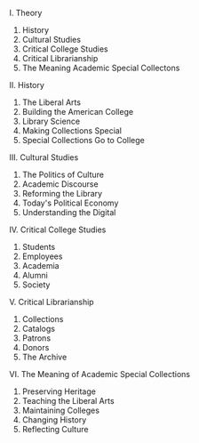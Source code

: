 I. Theory
1. History
2. Cultural Studies
3. Critical College Studies
4. Critical Librarianship
5. The Meaning Academic Special Collectons

II. History
1. The Liberal Arts
2. Building the American College
3. Library Science
4. Making Collections Special
5. Special Collections Go to College

III. Cultural Studies
1. The Politics of Culture
2. Academic Discourse
3. Reforming the Library
4. Today's Political Economy
5. Understanding the Digital

IV. Critical College Studies
1. Students
2. Employees
3. Academia
4. Alumni
5. Society

V. Critical Librarianship
1. Collections
2. Catalogs
3. Patrons
4. Donors
5. The Archive

VI. The Meaning of Academic Special Collections
1. Preserving Heritage
2. Teaching the Liberal Arts
3. Maintaining Colleges
4. Changing History
5. Reflecting Culture
